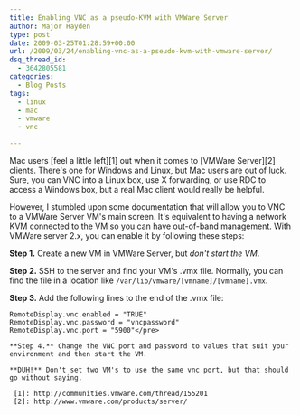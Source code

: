 ```yaml
---
title: Enabling VNC as a pseudo-KVM with VMWare Server
author: Major Hayden
type: post
date: 2009-03-25T01:28:59+00:00
url: /2009/03/24/enabling-vnc-as-a-pseudo-kvm-with-vmware-server/
dsq_thread_id:
  - 3642805581
categories:
  - Blog Posts
tags:
  - linux
  - mac
  - vmware
  - vnc

---
```

Mac users [feel a little left][1] out when it comes to [VMWare Server][2] clients. There's one for Windows and Linux, but Mac users are out of luck. Sure, you can VNC into a Linux box, use X forwarding, or use RDC to access a Windows box, but a real Mac client would really be helpful.

However, I stumbled upon some documentation that will allow you to VNC to a VMWare Server VM's main screen. It's equivalent to having a network KVM connected to the VM so you can have out-of-band management. With VMWare server 2.x, you can enable it by following these steps:

**Step 1.** Create a new VM in VMWare Server, but _don't start the VM_.

**Step 2.** SSH to the server and find your VM's .vmx file. Normally, you can find the file in a location like `/var/lib/vmware/[vmname]/[vmname].vmx`.

**Step 3.** Add the following lines to the end of the .vmx file:

```
RemoteDisplay.vnc.enabled = "TRUE"
RemoteDisplay.vnc.password = "vncpassword"
RemoteDisplay.vnc.port = "5900"</pre>

**Step 4.** Change the VNC port and password to values that suit your environment and then start the VM.

**DUH!** Don't set two VM's to use the same vnc port, but that should go without saying.

 [1]: http://communities.vmware.com/thread/155201
 [2]: http://www.vmware.com/products/server/
